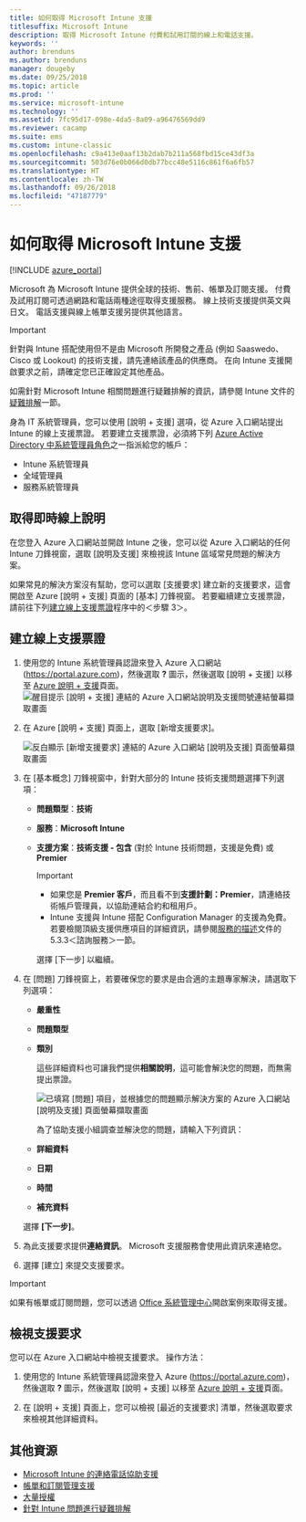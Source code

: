 ```yaml
---
title: 如何取得 Microsoft Intune 支援
titlesuffix: Microsoft Intune
description: 取得 Microsoft Intune 付費和試用訂閱的線上和電話支援。
keywords: ''
author: brenduns
ms.author: brenduns
manager: dougeby
ms.date: 09/25/2018
ms.topic: article
ms.prod: ''
ms.service: microsoft-intune
ms.technology: ''
ms.assetid: 7fc95d17-098e-4da5-8a09-a96476569dd9
ms.reviewer: cacamp
ms.suite: ems
ms.custom: intune-classic
ms.openlocfilehash: c9a413e0aaf13b2dab7b211a568fbd15ce43df3a
ms.sourcegitcommit: 503d76e0b066d0db77bcc48e5116c861f6a6fb57
ms.translationtype: HT
ms.contentlocale: zh-TW
ms.lasthandoff: 09/26/2018
ms.locfileid: "47187779"
---
```

# <a name="how-to-get-support-for-microsoft-intune"></a>如何取得 Microsoft Intune 支援

[!INCLUDE [azure_portal](./includes/note-for-both-portals.md)]

Microsoft 為 Microsoft Intune 提供全球的技術、售前、帳單及訂閱支援。 付費及試用訂閱可透過網路和電話兩種途徑取得支援服務。 線上技術支援提供英文與日文。 電話支援與線上帳單支援另提供其他語言。

>[!IMPORTANT]
> 針對與 Intune 搭配使用但不是由 Microsoft 所開發之產品 (例如 Saaswedo、Cisco 或 Lookout) 的技術支援，請先連絡該產品的供應商。 在向 Intune 支援開啟要求之前，請確定您已正確設定其他產品。
> 
> 如需針對 Microsoft Intune 相關問題進行疑難排解的資訊，請參閱 Intune 文件的[疑難排解](help-desk-operators.md)一節。

身為 IT 系統管理員，您可以使用 [說明 + 支援] 選項，從 Azure 入口網站提出 Intune 的線上支援票證。 若要建立支援票證，必須將下列 [Azure Active Directory 中系統管理員角色](https://docs.microsoft.com/azure/active-directory/active-directory-assign-admin-roles-azure-portal)之一指派給您的帳戶： 

- Intune 系統管理員 
- 全域管理員 
- 服務系統管理員  


## <a name="get-context-sensitive-help"></a>取得即時線上說明 
在您登入 Azure 入口網站並開啟 Intune 之後，您可以從 Azure 入口網站的任何 Intune 刀鋒視窗，選取 [說明及支援] 來檢視該 Intune 區域常見問題的解決方案。 

如果常見的解決方案沒有幫助，您可以選取 [支援要求] 建立新的支援要求，這會開啟至 Azure [說明 + 支援] 頁面的 [基本] 刀鋒視窗。 若要繼續建立支援票證，請前往下列[建立線上支援票證](#create-an-online-support-ticket)程序中的＜步驟 3＞。 

## <a name="create-an-online-support-ticket"></a>建立線上支援票證

1. 使用您的 Intune 系統管理員認證來登入 Azure 入口網站 (<https://portal.azure.com>)，然後選取 <strong>?</strong> 圖示，然後選取 [說明 + 支援] 以移至 [Azure 說明 + 支援](https://ms.portal.azure.com/#blade/Microsoft_Azure_Support/HelpAndSupportBlade/overview)頁面。
    ![醒目提示 [說明 + 支援] 連結的 Azure 入口網站說明及支援問號連結螢幕擷取畫面](./media/azure-get-support.png)

2. 在 Azure [說明 _+_ 支援] 頁面上，選取 [新增支援要求]。

    ![反白顯示 [新增支援要求] 連結的 Azure 入口網站 [說明及支援] 頁面螢幕擷取畫面](./media/azure-support-ticket-link.png)

3. 在 [基本概念] 刀鋒視窗中，針對大部分的 Intune 技術支援問題選擇下列選項：
   - **問題類型**：**技術**
   - **服務**：**Microsoft Intune**
   - **支援方案**：**技術支援 - 包含** (對於 Intune 技術問題，支援是免費) 或 **Premier**
    
     >[!IMPORTANT]
     >- 如果您是 **Premier 客戶**，而且看不到**支援計劃：Premier**，請連絡技術帳戶管理員，以協助連結合約和租用戶。
     >- Intune 支援與 Intune 搭配 Configuration Manager 的支援為免費。 若要檢閱頂級支援供應項目的詳細資訊，請參閱[服務的描述](https://enterprise.microsoft.com/en-us/services/services-list/)文件的 5.3.3＜諮詢服務＞一節。

     選擇 [下一步] 以繼續。

4. 在 [問題] 刀鋒視窗上，若要確保您的要求是由合適的主題專家解決，請選取下列選項：

   - **嚴重性**
   - **問題類型**
   - **類別**

     這些詳細資料也可讓我們提供**相關說明**，這可能會解決您的問題，而無需提出票證。

     ![已填寫 [問題] 項目，並根據您的問題顯示解決方案的 Azure 入口網站 [說明及支援] 頁面螢幕擷取畫面](./media/support-need-solutions.png)

     為了協助支援小組調查並解決您的問題，請輸入下列資訊：
    
   - **詳細資料**
   - **日期**
   - **時間**
   - **補充資料**

   選擇 **[下一步]**。

5. 為此支援要求提供**連絡資訊**。 Microsoft 支援服務會使用此資訊來連絡您。
6. 選擇 [建立] 來提交支援要求。

>[!IMPORTANT]
>如果有帳單或訂閱問題，您可以透過 [Office 系統管理中心](https://portal.office.com/Support/SupportEntry.aspx)開啟案例來取得支援。

## <a name="view-support-requests"></a>檢視支援要求
您可以在 Azure 入口網站中檢視支援要求。 操作方法：

1. 使用您的 Intune 系統管理員認證來登入 Azure (<https://portal.azure.com>)，然後選取 <strong>?</strong> 圖示，然後選取 [說明 + 支援] 以移至 [Azure 說明 + 支援](https://ms.portal.azure.com/#blade/Microsoft_Azure_Support/HelpAndSupportBlade/overview)頁面。

2. 在 [說明 + 支援] 頁面上，您可以檢視 [最近的支援要求] 清單，然後選取要求來檢視其他詳細資料。

## <a name="additional-resources"></a>其他資源
- [Microsoft Intune 的連絡電話協助支援](phone-support-contact.md)
- [帳單和訂閱管理支援](https://support.office.com/article/Contact-Office-365-for-business-support-Admin-Help-32a17ca7-6fa0-4870-8a8d-e25ba4ccfd4b)
- [大量授權](http://go.microsoft.com/fwlink/p/?LinkID=282015)
- [針對 Intune 問題進行疑難排解](help-desk-operators.md)